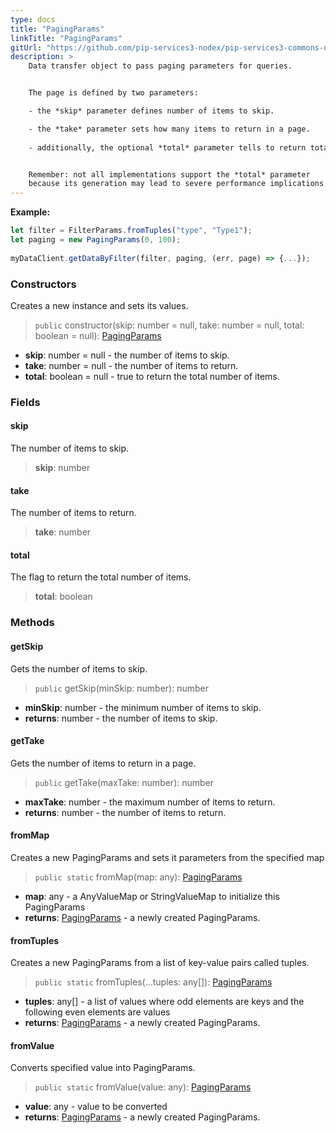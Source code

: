 ```yaml
---
type: docs
title: "PagingParams"
linkTitle: "PagingParams"
gitUrl: "https://github.com/pip-services3-nodex/pip-services3-commons-nodex"
description: > 
    Data transfer object to pass paging parameters for queries.


    The page is defined by two parameters:

    - the *skip* parameter defines number of items to skip.

    - the *take* parameter sets how many items to return in a page.
    
    - additionally, the optional *total* parameter tells to return total number of items in the query.


    Remember: not all implementations support the *total* parameter
    because its generation may lead to severe performance implications.
---
```


**Example:**
```typescript
let filter = FilterParams.fromTuples("type", "Type1");
let paging = new PagingParams(0, 100);
    
myDataClient.getDataByFilter(filter, paging, (err, page) => {...});

```

### Constructors
Creates a new instance and sets its values.

> `public` constructor(skip: number = null, take: number = null, total: boolean = null): [PagingParams]()

- **skip**: number = null - the number of items to skip.
- **take**: number = null - the number of items to return. 
- **total**: boolean = null - true to return the total number of items.


### Fields

<span class="hide-title-link">

#### skip
The number of items to skip.
> **skip**: number

#### take
The number of items to return. 
> **take**: number

#### total
The flag to return the total number of items.
> **total**: boolean

</span>


### Methods

#### getSkip
Gets the number of items to skip.

> `public` getSkip(minSkip: number): number

- **minSkip**: number - the minimum number of items to skip.
- **returns**: number - the number of items to skip.


#### getTake
Gets the number of items to return in a page.

> `public` getTake(maxTake: number): number

- **maxTake**: number - the maximum number of items to return.
- **returns**: number - the number of items to return.


#### fromMap
Creates a new PagingParams and sets it parameters from the specified map

> `public static` fromMap(map: any): [PagingParams]()

- **map**: any - a AnyValueMap or StringValueMap to initialize this PagingParams
- **returns**: [PagingParams]() - a newly created PagingParams.


#### fromTuples
Creates a new PagingParams from a list of key-value pairs called tuples.

> `public static` fromTuples(...tuples: any[]): [PagingParams]()

- **tuples**: any[] - a list of values where odd elements are keys and the following even elements are values
- **returns**: [PagingParams]() - a newly created PagingParams.


#### fromValue
Converts specified value into PagingParams.

> `public static` fromValue(value: any): [PagingParams]()

- **value**: any - value to be converted
- **returns**: [PagingParams]() - a newly created PagingParams.

